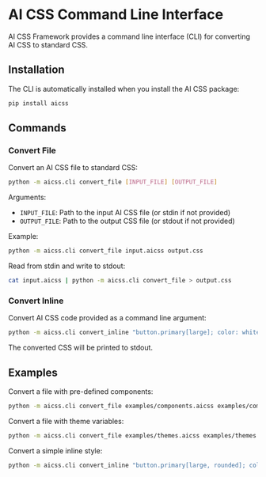# AI CSS Command Line Interface

AI CSS Framework provides a command line interface (CLI) for converting AI CSS to standard CSS.

## Installation

The CLI is automatically installed when you install the AI CSS package:

```bash
pip install aicss
```

## Commands

### Convert File

Convert an AI CSS file to standard CSS:

```bash
python -m aicss.cli convert_file [INPUT_FILE] [OUTPUT_FILE]
```

Arguments:
- `INPUT_FILE`: Path to the input AI CSS file (or stdin if not provided)
- `OUTPUT_FILE`: Path to the output CSS file (or stdout if not provided)

Example:

```bash
python -m aicss.cli convert_file input.aicss output.css
```

Read from stdin and write to stdout:

```bash
cat input.aicss | python -m aicss.cli convert_file > output.css
```

### Convert Inline

Convert AI CSS code provided as a command line argument:

```bash
python -m aicss.cli convert_inline "button.primary[large]; color: white;"
```

The converted CSS will be printed to stdout.

## Examples

Convert a file with pre-defined components:

```bash
python -m aicss.cli convert_file examples/components.aicss examples/components.css
```

Convert a file with theme variables:

```bash
python -m aicss.cli convert_file examples/themes.aicss examples/themes.css
```

Convert a simple inline style:

```bash
python -m aicss.cli convert_inline "button.primary[large, rounded]; color: white;"
```